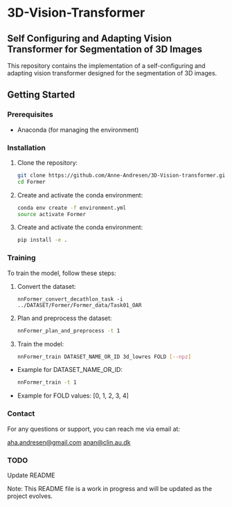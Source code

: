 # 3D-Vision-Transformer

## Self Configuring and Adapting Vision Transformer for Segmentation of 3D Images

This repository contains the implementation of a self-configuring and adapting vision transformer designed for the segmentation of 3D images.

## Getting Started

### Prerequisites

- Anaconda (for managing the environment)

### Installation

1. Clone the repository:
   ```bash
   git clone https://github.com/Anne-Andresen/3D-Vision-transformer.git
   cd Former
   ```
2. Create and activate the conda environment:
   ``` bash
   conda env create -f environment.yml
   source activate Former
   ```
3. Create and activate the conda environment:

   ``` bash
   pip install -e .
   ```
### Training

To train the model, follow these steps:

1. Convert the dataset:
   ```
   nnFormer_convert_decathlon_task -i ../DATASET/Former/Former_data/Task01_OAR

   ```
2. Plan and preprocess the dataset:
   ``` bash
   nnFormer_plan_and_preprocess -t 1

   ```
3. Train the model:
   ``` bash
   nnFormer_train DATASET_NAME_OR_ID 3d_lowres FOLD [--npz]

   ```
- Example for DATASET_NAME_OR_ID:
   ``` bash
   nnFormer_train -t 1
   ```
- Example for FOLD values: [0, 1, 2, 3, 4]

 ### Contact

For any questions or support, you can reach me via email at:

aha.andresen@gmail.com
anan@clin.au.dk
### TODO
Update README


Note: This README file is a work in progress and will be updated as the project evolves.
  
